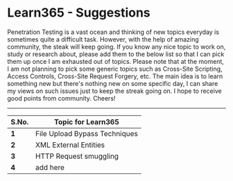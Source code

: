 # Learn365 - Suggestions

Penetration Testing is a vast ocean and thinking of new topics everyday is sometimes quite a difficult task. However, with the help of amazing community, the steak will keep going. If you know any nice topic to work on, study or research about, please add them to the below list so that I can pick them up once I am exhausted out of topics. Please note that at the moment, I am not planning to pick some generic topics such as Cross-Site Scripting, Access Controls, Cross-Site Request Forgery, etc. The main idea is to learn something new but there's nothing new on some specific day, I can share my views on such issues just to keep the streak going on. I hope to receive good points from community. Cheers!
___


S.No. | Topic for Learn365
--- | ---
**1** |  File Upload Bypass Techniques
**2** |  XML External Entities
**3** |  HTTP Request smuggling
**4** | add here

